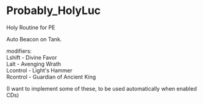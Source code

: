 Probably_HolyLuc
================

Holy Routine for PE

Auto Beacon on Tank.

modifiers:<br>
Lshift   - Divine Favor<br>
Lalt     - Avenging Wrath<br>
Lcontrol - Light's Hammer<br>
Rcontrol - Guardian of Ancient King


(I want to implement some of these, to be used automatically when enabled CDs)
